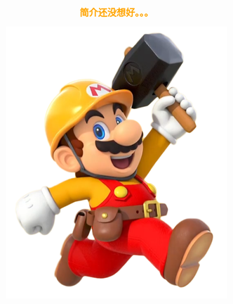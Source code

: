 
<h2 style="text-align:center;color:orange">简介还没想好。。。</h2>
 <p style="text-align:center;"><img src="image/mario.png" align="middle" /></p>
